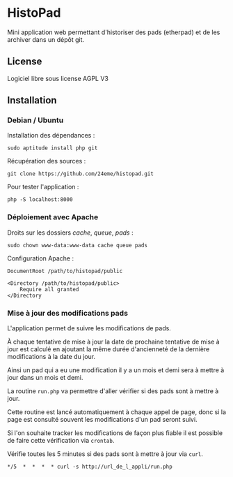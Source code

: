 # HistoPad

Mini application web permettant d'historiser des pads (etherpad) et de les archiver dans un dépôt git.

## License

Logiciel libre sous license AGPL V3

## Installation

### Debian / Ubuntu

Installation des dépendances :

```
sudo aptitude install php git
```

Récupération des sources :

```
git clone https://github.com/24eme/histopad.git
```

Pour tester l'application :

```
php -S localhost:8000
```

### Déploiement avec Apache

Droits sur les dossiers *cache*, *queue*, *pads* :

```
sudo chown www-data:www-data cache queue pads
```

Configuration Apache :

```
DocumentRoot /path/to/histopad/public

<Directory /path/to/histopad/public>
    Require all granted
</Directory
```

### Mise à jour des modifications pads

L'application permet de suivre les modifications de pads.

À chaque tentative de mise à jour la date de prochaine tentative de mise à jour est calculé en ajoutant la même durée d'ancienneté de la dernière modifications à la date du jour.

Ainsi un pad qui a eu une modification il y a un mois et demi sera à mettre à jour dans un mois et demi.

La routine `run.php` va permettre d'aller vérifier si des pads sont à mettre à jour.

Cette routine est lancé automatiquement à chaque appel de page, donc si la page est consulté souvent les modifications d'un pad seront suivi.

Si l'on souhaite tracker les modifications de façon plus fiable il est possible de faire cette vérification via `crontab`.

Vérifie toutes les 5 minutes si des pads sont à mettre à jour via `curl`.

```
*/5  *  *  *  * curl -s http://url_de_l_appli/run.php
```
